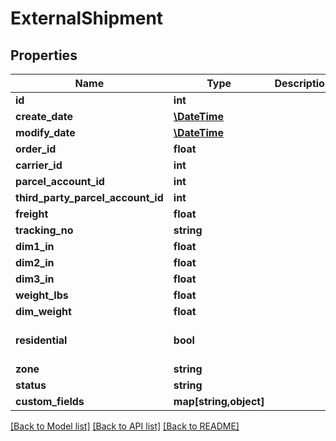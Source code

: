 # ExternalShipment

## Properties
Name | Type | Description | Notes
------------ | ------------- | ------------- | -------------
**id** | **int** |  | [optional] 
**create_date** | [**\DateTime**](\DateTime.md) |  | [optional] 
**modify_date** | [**\DateTime**](\DateTime.md) |  | [optional] 
**order_id** | **float** |  | 
**carrier_id** | **int** |  | 
**parcel_account_id** | **int** |  | 
**third_party_parcel_account_id** | **int** |  | [optional] 
**freight** | **float** |  | [optional] 
**tracking_no** | **string** |  | 
**dim1_in** | **float** |  | [optional] 
**dim2_in** | **float** |  | [optional] 
**dim3_in** | **float** |  | [optional] 
**weight_lbs** | **float** |  | [optional] 
**dim_weight** | **float** |  | [optional] 
**residential** | **bool** |  | [optional] [default to false]
**zone** | **string** |  | [optional] 
**status** | **string** |  | [optional] 
**custom_fields** | **map[string,object]** |  | [optional] 

[[Back to Model list]](../README.md#documentation-for-models) [[Back to API list]](../README.md#documentation-for-api-endpoints) [[Back to README]](../README.md)


